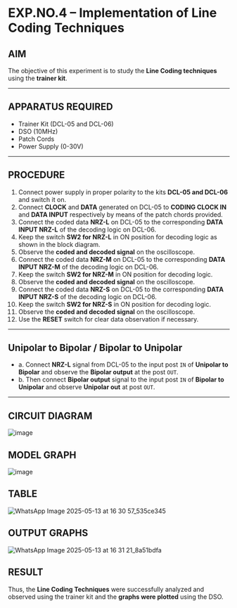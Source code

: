 # EXP.NO.4 – Implementation of Line Coding Techniques


##  AIM
The objective of this experiment is to study the **Line Coding techniques** using the **trainer kit**.

---

##  APPARATUS REQUIRED
- Trainer Kit (DCL-05 and DCL-06)
- DSO (10MHz)
- Patch Cords
- Power Supply (0-30V)

---

##  PROCEDURE

1. Connect power supply in proper polarity to the kits **DCL-05 and DCL-06** and switch it on.  
2. Connect **CLOCK** and **DATA** generated on DCL-05 to **CODING CLOCK IN** and **DATA INPUT** respectively by means of the patch chords provided.  
3. Connect the coded data **NRZ-L** on DCL-05 to the corresponding **DATA INPUT NRZ-L** of the decoding logic on DCL-06.  
4. Keep the switch **SW2 for NRZ-L** in ON position for decoding logic as shown in the block diagram.  
5. Observe the **coded and decoded signal** on the oscilloscope.  
6. Connect the coded data **NRZ-M** on DCL-05 to the corresponding **DATA INPUT NRZ-M** of the decoding logic on DCL-06.  
7. Keep the switch **SW2 for NRZ-M** in ON position for decoding logic.  
8. Observe the **coded and decoded signal** on the oscilloscope.  
9. Connect the coded data **NRZ-S** on DCL-05 to the corresponding **DATA INPUT NRZ-S** of the decoding logic on DCL-06.  
10. Keep the switch **SW2 for NRZ-S** in ON position for decoding logic.  
11. Observe the **coded and decoded signal** on the oscilloscope.  
12. Use the **RESET** switch for clear data observation if necessary.

---

##  Unipolar to Bipolar / Bipolar to Unipolar

- a. Connect **NRZ-L** signal from DCL-05 to the input post `IN` of **Unipolar to Bipolar** and observe the **Bipolar output** at the post `OUT`.  
- b. Then connect **Bipolar output** signal to the input post `IN` of **Bipolar to Unipolar** and observe **Unipolar out** at post `OUT`.

---

##  CIRCUIT DIAGRAM
![image](https://github.com/user-attachments/assets/23a9e752-e190-4c59-8f46-7da8cbf5ffc5)


##  MODEL GRAPH

![image](https://github.com/user-attachments/assets/bfeefdb3-e884-4ac2-9b8f-29e59abfbe09)

##  TABLE
![WhatsApp Image 2025-05-13 at 16 30 57_535ce345](https://github.com/user-attachments/assets/22b290f6-09ab-489e-b05f-a668be27cc78)


##  OUTPUT GRAPHS
![WhatsApp Image 2025-05-13 at 16 31 21_8a51bdfa](https://github.com/user-attachments/assets/5fdf4940-fb6e-4cd2-95c1-dc12500967c4)


## RESULT
Thus, the **Line Coding Techniques** were successfully analyzed and observed using the trainer kit and the **graphs were plotted** using the DSO.



